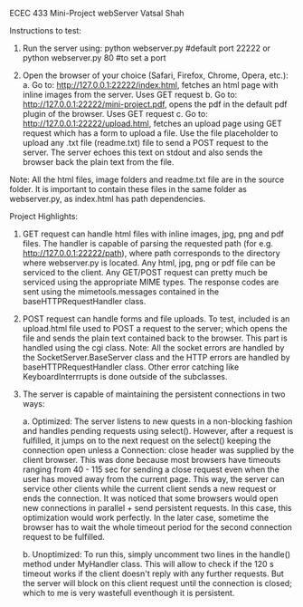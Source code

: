 ECEC 433 Mini-Project webServer
Vatsal Shah

Instructions to test:

1. Run the server using:
		python webserver.py #default port 22222
	or  python webserver.py 80 #to set a port

2. Open the browser of your choice (Safari, Firefox, Chrome, Opera, etc.):
	a. Go to: http://127.0.0.1:22222/index.html, fetches an html page with inline images from the server. Uses GET request
	b. Go to: http://127.0.0.1:22222/mini-project.pdf, opens the pdf in the default pdf plugin of the browser. Uses GET request
	c. Go to: http://127.0.0.1:22222/upload.html, fetches an upload page using GET request which has a form to upload a file. 
	Use the file placeholder to upload any .txt file (readme.txt) file to send a POST request to the server. The server echoes this text on stdout and also sends the browser back the plain text from the file.

Note: All the html files, image folders and readme.txt file are in the source folder. It is important to contain these files in the same folder as webserver.py, as index.html has path dependencies.

Project Highlights:

1. GET request can handle html files with inline images, jpg, png and pdf files. The handler is capable of parsing the requested path (for e.g. http://127.0.0.1:22222/path), where path corresponds to the directory where webserver.py is located. Any html, jpg, png or pdf file can be serviced to the client. Any GET/POST request can pretty much be serviced using the appropriate MIME types. The response codes are sent using the mimetools.messages contained in the baseHTTPRequestHandler class.

2. POST request can handle forms and file uploads. To test, included is an upload.html file used to POST a request to the server; which opens the file and sends the plain text contained back to the browser. This part is handled using the cgi class.
Note: All the socket errors are handled by the SocketServer.BaseServer class and the HTTP errors are handled by baseHTTPRequestHandler class. Other error catching like KeyboardInterrrupts is done outside of the subclasses.

3. The server is capable of maintaining the persistent connections in two ways:
	
	a. Optimized: The server listens to new quests in a non-blocking fashion and handles pending requests using select(). However, after a request is fulfilled, it jumps on to the next request on the select() keeping the connection open unless a Connection: close header was supplied by the client browser. This was done because most browsers have timeouts ranging from 40 - 115 sec for sending a close request even when the user has moved away from the current page. This way, the server can service other clients while the current client sends a new request or ends the connection. It was noticed that some browsers would open new connections in parallel + send persistent requests. In this case, this optimization would work perfectly. In the later case, sometime the browser has to wait the whole timeout period for the second connection request to be fulfilled.

	b. Unoptimized: To run this, simply uncomment two lines in the handle() method under MyHandler class. This will allow to check if the 120 s timeout works if the client doesn't reply with any further requests. But the server will block on this client request until the connection is closed; which to me is very wastefull eventhough it is persistent.
	